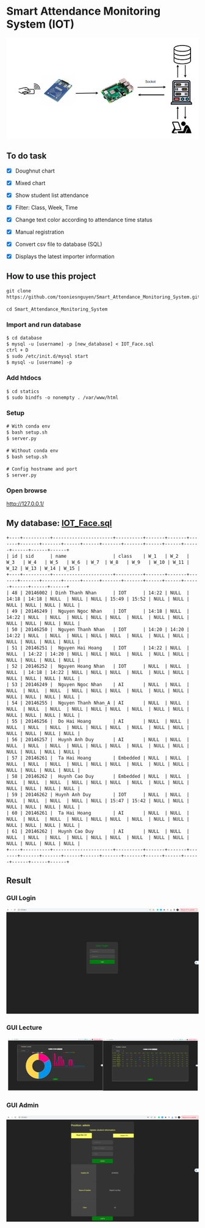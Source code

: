 # Smart Attendance Monitoring System (IOT)

![image](./images/pipeline.jpg)

## To do task
- [x] Doughnut chart
- [x] Mixed chart
- [x] Show student list attendance
- [x] Filter: Class, Week, Time
- [x] Change text color according to attendance time status
- [x] Manual registration
- [x] Convert csv file to database (SQL)
- [x] Displays the latest importer information


## How to use this project
```
git clone https://github.com/tooniesnguyen/Smart_Attendance_Monitoring_System.git

cd Smart_Attendance_Monitoring_System
```

### Import and run  database
```
$ cd database
$ mysql -u [username] -p [new_database] < IOT_Face.sql
ctrl + D
$ sudo /etc/init.d/mysql start
$ mysql -u [username] -p
```

### Add htdocs
```
$ cd statics
$ sudo bindfs -o nonempty . /var/www/html
```

### Setup
```
# With conda env
$ bash setup.sh
$ server.py

# Without conda env
$ bash setup.sh

# Config hostname and port
$ server.py
```
### Open browse
http://127.0.0.1/


## My database: [IOT_Face.sql](./database/IOT_Face.sql)
```
+----+----------+----------------------+----------+-------+-------+-------+-------+-------+------+------+-------+-------+------+------+------+------+------+------+
| id | sid      | name                 | class    | W_1   | W_2   | W_3   | W_4   | W_5   | W_6  | W_7  | W_8   | W_9   | W_10 | W_11 | W_12 | W_13 | W_14 | W_15 |
+----+----------+----------------------+----------+-------+-------+-------+-------+-------+------+------+-------+-------+------+------+------+------+------+------+
| 48 | 20146002 | Dinh Thanh Nhan      | IOT      | 14:22 | NULL  | 14:18 | 14:18 | NULL  | NULL | NULL | 15:49 | 15:52 | NULL | NULL | NULL | NULL | NULL | NULL |
| 49 | 20146249 |  Nguyen Ngoc Nhan    | IOT      | 14:18 | NULL  | 14:22 | NULL  | NULL  | NULL | NULL | NULL  | NULL  | NULL | NULL | NULL | NULL | NULL | NULL |
| 50 | 20146250 |  Nguyen Thanh Nhan   | IOT      | 14:20 | 14:20 | 14:22 | NULL  | NULL  | NULL | NULL | NULL  | NULL  | NULL | NULL | NULL | NULL | NULL | NULL |
| 51 | 20146251 |  Nguyen Hai Hoang    | IOT      | 14:22 | NULL  | NULL  | 14:22 | 14:20 | NULL | NULL | NULL  | NULL  | NULL | NULL | NULL | NULL | NULL | NULL |
| 52 | 20146252 |  Nguyen Hoang Nhan   | IOT      | NULL  | NULL  | NULL  | 14:18 | 14:22 | NULL | NULL | NULL  | NULL  | NULL | NULL | NULL | NULL | NULL | NULL |
| 53 | 20146249 |  Nguyen Ngoc Nhan    | AI       | NULL  | NULL  | NULL  | NULL  | NULL  | NULL | NULL | NULL  | NULL  | NULL | NULL | NULL | NULL | NULL | NULL |
| 54 | 20146255 |  Nguyen Thanh Nhan_A | AI       | NULL  | NULL  | NULL  | NULL  | NULL  | NULL | NULL | NULL  | NULL  | NULL | NULL | NULL | NULL | NULL | NULL |
| 55 | 20146256 |  Do Hai Hoang        | AI       | NULL  | NULL  | NULL  | NULL  | NULL  | NULL | NULL | NULL  | NULL  | NULL | NULL | NULL | NULL | NULL | NULL |
| 56 | 20146257 |  Huynh Anh Duy       | AI       | NULL  | NULL  | NULL  | NULL  | NULL  | NULL | NULL | NULL  | NULL  | NULL | NULL | NULL | NULL | NULL | NULL |
| 57 | 20146261 |  Ta Hai Hoang        | Embedded | NULL  | NULL  | NULL  | NULL  | NULL  | NULL | NULL | NULL  | NULL  | NULL | NULL | NULL | NULL | NULL | NULL |
| 58 | 20146262 |  Huynh Cao Duy       | Embedded | NULL  | NULL  | NULL  | NULL  | NULL  | NULL | NULL | NULL  | NULL  | NULL | NULL | NULL | NULL | NULL | NULL |
| 59 | 20146262 | Huynh Anh Duy        | IOT      | NULL  | NULL  | NULL  | NULL  | NULL  | NULL | NULL | 15:47 | 15:42 | NULL | NULL | NULL | NULL | NULL | NULL |
| 60 | 20146261 |  Ta Hai Hoang        | AI       | NULL  | NULL  | NULL  | NULL  | NULL  | NULL | NULL | NULL  | NULL  | NULL | NULL | NULL | NULL | NULL | NULL |
| 61 | 20146262 |  Huynh Cao Duy       | AI       | NULL  | NULL  | NULL  | NULL  | NULL  | NULL | NULL | NULL  | NULL  | NULL | NULL | NULL | NULL | NULL | NULL |
+----+----------+----------------------+----------+-------+-------+-------+-------+-------+------+------+-------+-------+------+------+------+------+------+------+
```

## Result

### GUI Login
![image](./images/login.jpg)


### GUI Lecture
![image](./images/lecture_login.jpg)

### GUI Admin
![image](./images/admin_login.jpg)
